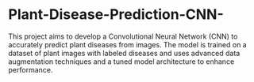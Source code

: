 # Plant-Disease-Prediction-CNN-
This project aims to develop a Convolutional Neural Network (CNN) to accurately predict plant diseases from images. The model is trained on a dataset of plant images with labeled diseases and uses advanced data augmentation techniques and a tuned model architecture to enhance performance.
